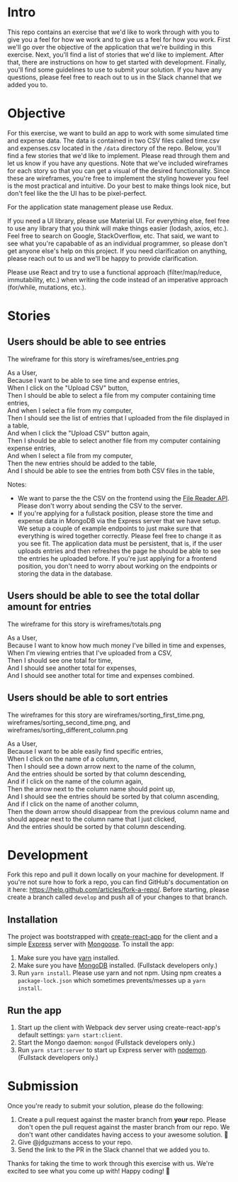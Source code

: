# Intro

This repo contains an exercise that we'd like to work through with you to give you a feel for how we work and to give us a feel for how you work. First we'll go over the objective of the application that we're building in this exercise. Next, you'll find a list of stories that we'd like to implement. After that, there are instructions on how to get started with development. Finally, you'll find some guidelines to use to submit your solution. If you have any questions, please feel free to reach out to us in the Slack channel that we added you to.

# Objective

For this exercise, we want to build an app to work with some simulated time and expense data. The data is contained in two CSV files called time.csv and expenses.csv located in the `/data` directory of the repo. Below, you'll find a few stories that we'd like to implement. Please read through them and let us know if you have any questions. Note that we've included wireframes for each story so that you can get a visual of the desired functionality. Since these are wireframes, you're free to implement the styling however you feel is the most practical and intuitive. Do your best to make things look nice, but don't feel like the the UI has to be pixel-perfect.

For the application state management please use Redux.

If you need a UI library, please use Material UI. For everything else, feel free to use any library that you think will make things easier (lodash, axios, etc.). Feel free to search on Google, StackOverflow, etc. That said, we want to see what you're capabable of as an individual programmer, so please don't get anyone else's help on this project. If you need clarification on anything, please reach out to us and we'll be happy to provide clarification.

Please use React and try to use a functional approach (filter/map/reduce, immutability, etc.) when writing the code instead of an imperative approach (for/while, mutations, etc.).

# Stories

## Users should be able to see entries

The wireframe for this story is wireframes/see_entries.png

As a User,  
Because I want to be able to see time and expense entries,  
When I click on the "Upload CSV" button,  
Then I should be able to select a file from my computer containing time entries,  
And when I select a file from my computer,  
Then I should see the list of entries that I uploaded from the file displayed in a table,  
And when I click the "Upload CSV" button again,  
Then I should be able to select another file from my computer containing expense entries,  
And when I select a file from my computer,  
Then the new entries should be added to the table,  
And I should be able to see the entries from both CSV files in the table,

Notes: 
- We want to parse the the CSV on the frontend using the [File Reader API](https://developer.mozilla.org/en-US/docs/Web/API/FileReader/readAsDataURL#Example). Please don't worry about sending the CSV to the server.
- If you're applying for a fullstack position, please store the time and expense data in MongoDB via the Express server that we have setup. We setup a couple of example endpoints to just make sure that everything is wired together correctly. Please feel free to change it as you see fit. The application data must be persistent, that is, if the user uploads entries and then refreshes the page he should be able to see the entries he uploaded before. If you're just applying for a frontend position, you don't need to worry about working on the endpoints or storing the data in the database.

## Users should be able to see the total dollar amount for entries

The wireframe for this story is wireframes/totals.png

As a User,  
Because I want to know how much money I've billed in time and expenses,  
When I'm viewing entries that I've uploaded from a CSV,  
Then I should see one total for time,  
And I should see another total for expenses,  
And I should see another total for time and expenses combined.  

## Users should be able to sort entries

The wireframes for this story are wireframes/sorting_first_time.png, wireframes/sorting_second_time.png, and wireframes/sorting_different_column.png

As a User,  
Because I want to be able easily find specific entries,  
When I click on the name of a column,  
Then I should see a down arrow next to the name of the column,  
And the entries should be sorted by that column descending,  
And if I click on the name of the column again,  
Then the arrow next to the column name should point up,  
And I should see the entries should be sorted by that column ascending,  
And if I click on the name of another column,  
Then the down arrow should disappear from the previous column name and should appear next to the column name that I just clicked,  
And the entries should be sorted by that column descending.

# Development

Fork this repo and pull it down locally on your machine for development. If you're not sure how to fork a repo, you can find GitHub's documentation on it here: https://help.github.com/articles/fork-a-repo/. Before starting, please create a branch called `develop` and push all of your changes to that branch.

## Installation

The project was bootstrapped with [create-react-app](https://github.com/facebook/create-react-app) for the client and a simple [Express](https://github.com/expressjs/express) server with [Mongoose](https://github.com/Automattic/mongoose). To install the app:

1. Make sure you have [yarn](https://yarnpkg.com/en/) installed.
2. Make sure you have [MongoDB](https://www.mongodb.com/) installed. (Fullstack developers only.)
3. Run `yarn install`. Please use yarn and not npm. Using npm creates a `package-lock.json` which sometimes prevents/messes up a `yarn install`.

## Run the app

1. Start up the client with Webpack dev server using create-react-app's default settings: `yarn start:client`.
2. Start the Mongo daemon: `mongod` (Fullstack developers only.)
3. Run `yarn start:server` to start up Express server with [nodemon](https://github.com/remy/nodemon). (Fullstack developers only.)

# Submission

Once you're ready to submit your solution, please do the following:

1. Create a pull request against the master branch from **your** repo. Please don't open the pull request against the master branch from our repo. We don't want other candidates having access to your awesome solution. :eyes:
2. Give @jdguzmans access to your repo.
3. Send the link to the PR in the Slack channel that we added you to.

Thanks for taking the time to work through this exercise with us. We're excited to see what you come up with! Happy coding! :rocket:

